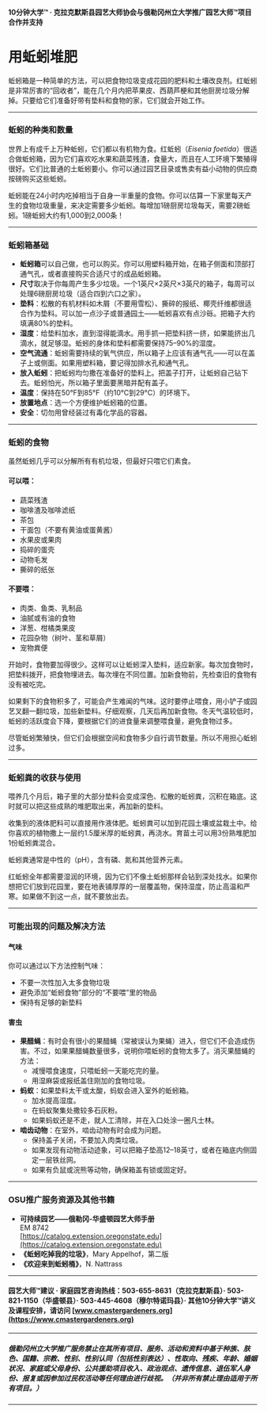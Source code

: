 #### 10分钟大学™ · 克拉克默斯县园艺大师协会与俄勒冈州立大学推广园艺大师™项目合作并支持

# 用蚯蚓堆肥

蚯蚓箱是一种简单的方法，可以把食物垃圾变成花园的肥料和土壤改良剂。红蚯蚓是非常厉害的“回收者”，能在几个月内把苹果皮、西葫芦梗和其他厨房垃圾分解掉。只要给它们准备好带有垫料和食物的家，它们就会开始工作。

---

### 蚯蚓的种类和数量

世界上有成千上万种蚯蚓，它们都以有机物为食。红蚯蚓（*Eisenia foetida*）很适合做蚯蚓箱，因为它们喜欢吃水果和蔬菜残渣，食量大，而且在人工环境下繁殖得很好。它们比普通的土蚯蚓要小。你可以通过园艺目录或售卖有益小动物的供应商按磅购买这些蚯蚓。

蚯蚓能在24小时内吃掉相当于自身一半重量的食物。你可以估算一下家里每天产生的食物垃圾重量，来决定需要多少蚯蚓。每增加1磅厨房垃圾每天，需要2磅蚯蚓。1磅蚯蚓大约有1,000到2,000条！

---

### 蚯蚓箱基础

- **蚯蚓箱**可以自己做，也可以购买。你可以用塑料箱开始，在箱子侧面和顶部打通气孔，或者直接购买合适尺寸的成品蚯蚓箱。
- **尺寸**取决于你每周产生多少垃圾。一个1英尺×2英尺×3英尺的箱子，每周可以处理6磅厨房垃圾（适合四到六口之家）。
- **垫料**：松散的有机材料如木屑（不要用雪松）、撕碎的报纸、椰壳纤维都很适合作为垫料。可以加一点沙子或普通园土——蚯蚓喜欢有点沙砾。把箱子大约填满80%的垫料。
- **湿度**：给垫料加水，直到湿得能滴水。用手抓一把垫料挤一挤，如果能挤出几滴水，就足够湿。蚯蚓的身体和垫料都需要保持75–90%的湿度。
- **空气流通**：蚯蚓需要持续的氧气供应，所以箱子上应该有通气孔——可以在盖子上或侧面。如果用塑料箱，要记得加排水孔和通气孔。
- **放入蚯蚓**：把蚯蚓均匀撒在准备好的垫料上。把盖子打开，让蚯蚓自己钻下去。蚯蚓怕光，所以箱子里面要黑暗并配有盖子。
- **温度**：保持在50°F到85°F（约10°C到29°C）的环境下。
- **放置地点**：选一个方便维护蚯蚓箱的位置。
- **安全**：切勿用曾经装过有毒化学品的容器。

---

### 蚯蚓的食物

虽然蚯蚓几乎可以分解所有有机垃圾，但最好只喂它们素食。

#### 可以喂：

- 蔬菜残渣
- 咖啡渣及咖啡滤纸
- 茶包
- 干面包（不要有黄油或蛋黄酱）
- 水果皮或果肉
- 捣碎的蛋壳
- 动物毛发
- 撕碎的纸张

#### 不要喂：

- 肉类、鱼类、乳制品
- 油腻或有油的食物
- 洋葱、柑橘类果皮
- 花园杂物（树叶、茎和草屑）
- 宠物粪便

开始时，食物要加得很少。这样可以让蚯蚓深入垫料，适应新家。每次加食物时，把垫料拨开，把食物埋进去。每次埋在不同位置。加新食物前，先检查旧的食物有没有被吃完。

如果剩下的食物积多了，可能会产生难闻的气味。这时要停止喂食，用小铲子或园艺叉翻一翻垃圾，加些新垫料。仔细观察，几天后再加新食物。冬天气温较低时，蚯蚓的活跃度会下降，要根据它们的进食量来调整喂食量，避免食物过多。

尽管蚯蚓繁殖快，但它们会根据空间和食物多少自行调节数量。所以不用担心蚯蚓过多。

---

### 蚯蚓粪的收获与使用

喂养几个月后，箱子里的大部分垫料会变成深色、松散的蚯蚓粪，沉积在箱底。这时就可以把这些成熟的堆肥取出来，再加新的垫料。

收集到的液体肥料可以直接用作液体肥。蚯蚓粪可以加到花园土壤或盆栽土中。给你喜欢的植物撒上一层约1.5厘米厚的蚯蚓粪，再浇水。育苗土可以用3份熟堆肥加1份蚯蚓粪混合。

蚯蚓粪通常是中性的（pH），含有磷、氮和其他营养元素。

红蚯蚓全年都需要湿润的环境，因为它们不像土蚯蚓那样会钻到深处找水。如果你想把它们放到花园里，要在地表铺厚厚的一层覆盖物，保持湿度，防止高温和严寒。如果做不到这一点，就不要放出去。

---

### 可能出现的问题及解决方法

#### 气味

你可以通过以下方法控制气味：

- 不要一次性加入太多食物垃圾
- 避免添加“蚯蚓食物”部分的“不要喂”里的物品
- 保持有足够的新垫料

#### 害虫

- **果醋蝇**：有时会有很小的果醋蝇（常被误认为果蝇）进入，但它们不会造成伤害。不过，如果果醋蝇数量很多，说明你喂蚯蚓的食物太多了。消灭果醋蝇的方法：
  - 减慢喂食速度，只喂蚯蚓一天能吃完的量。
  - 用湿麻袋或报纸盖住刚加的食物垃圾。
- **蚂蚁**：如果垫料太干或太酸，蚂蚁会进入室外的蚯蚓箱。
  - 加水提高湿度。
  - 在蚂蚁聚集处撒较多石灰粉。
  - 如果蚂蚁还是不走，就人工清除，并在入口处涂一圈凡士林。
- **啮齿动物**：在室外，啮齿动物有时会成为问题。
  - 保持盖子关闭，不要加入肉类垃圾。
  - 如果发现有动物活动迹象，可以把箱子垫高12–18英寸，或者在箱底内侧固定一层铁丝网。
  - 如果有负鼠或浣熊等动物，确保箱盖有锁或固定好。

---

### OSU推广服务资源及其他书籍

- **可持续园艺——俄勒冈-华盛顿园艺大师手册**  
  EM 8742  
  [https://catalog.extension.oregonstate.edu](https://catalog.extension.oregonstate.edu)
- **《蚯蚓吃掉我的垃圾》**，Mary Appelhof，第二版
- **《欢迎来到蚯蚓桶》**，N. Nattrass

---

#### 园艺大师™建议 · 家庭园艺咨询热线：503-655-8631（克拉克默斯县）· 503-821-1150（华盛顿县）· 503-445-4608（穆尔特诺玛县）· 其他10分钟大学™讲义及课程安排，请访问 [www.cmastergardeners.org](https://www.cmastergardeners.org)

---

##### 俄勒冈州立大学推广服务禁止在其所有项目、服务、活动和资料中基于种族、肤色、国籍、宗教、性别、性别认同（包括性别表达）、性取向、残疾、年龄、婚姻状况、家庭或父母身份、公共援助项目收入、政治观点、遗传信息、退伍军人身份、报复或因参加过民权活动等任何理由进行歧视。（并非所有禁止理由适用于所有项目。）
---